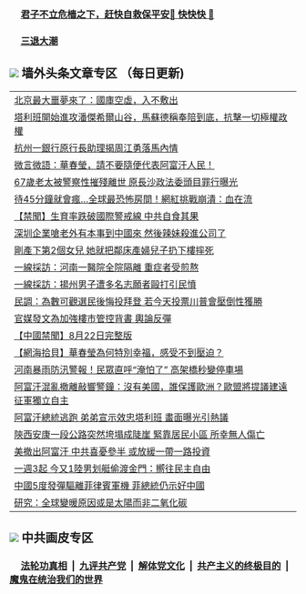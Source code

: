 
 ### &nbsp;&nbsp;&nbsp;&nbsp; [君子不立危樯之下，赶快自救保平安🍎 快快快 📩](https://github.com/pwgy/td/blob/master/README.md)

 ### &nbsp;&nbsp;&nbsp;&nbsp; [三退大潮](https://cdn.cgei.work/?key=wjsottsjpndjwfkg&pin=65881581&ag=ogQuit&from=pw2) 

## <img src="https://img.icons8.com/cute-clipart/2x/circled-right.png"> 墙外头条文章专区 （每日更新)

<Table>
<tr><td colspan="2" align="left"><a href="https://cdn.cgei.work/?ag=c1487939&key=wjsottsjpndjwfkg&from=pw2">北京最大噩夢來了：國庫空虛，入不敷出
</a></td></tr>
<tr><td colspan="2" align="left"><a href="https://cdn.cgei.work/?ag=c1488024&key=wjsottsjpndjwfkg&from=pw2">塔利班開始進攻潘傑希爾山谷，馬蘇德稱奉陪到底，抗擊一切極權政權
</a></td></tr>
<tr><td colspan="2" align="left"><a href="https://cdn.cgei.work/?ag=c1487979&key=wjsottsjpndjwfkg&from=pw2">杭州一銀行原行長助理揭周江勇落馬內情
</a></td></tr>
<tr><td colspan="2" align="left"><a href="https://cdn.cgei.work/?ag=c1488019&key=wjsottsjpndjwfkg&from=pw2">微言微語：華春瑩，請不要隨便代表阿富汗人民！
</a></td></tr>
<tr><td colspan="2" align="left"><a href="https://cdn.cgei.work/?ag=c1487938&key=wjsottsjpndjwfkg&from=pw2">67歲老太被警察性摧殘離世 原長沙政法委頭目罪行曝光
</a></td></tr>
<tr><td colspan="2" align="left"><a href="https://cdn.cgei.work/?ag=c1488018&key=wjsottsjpndjwfkg&from=pw2">待45分鐘就會瘋…全球最恐怖房間！網紅挑戰崩潰：血在流
</a></td></tr>
<tr><td colspan="2" align="left"><a href="https://cdn.cgei.work/?ag=c1487943&key=wjsottsjpndjwfkg&from=pw2">【禁聞】生育率跌破國際警戒線 中共自食其果
</a></td></tr>
<tr><td colspan="2" align="left"><a href="https://cdn.cgei.work/?ag=c1488003&key=wjsottsjpndjwfkg&from=pw2">深圳企業嗆老外有本事到中國來 然後辣妹殺進公司了
</a></td></tr>
<tr><td colspan="2" align="left"><a href="https://cdn.cgei.work/?ag=c1488011&key=wjsottsjpndjwfkg&from=pw2">剛產下第2個女兒 她就把鄰床產婦兒子扔下樓摔死
</a></td></tr>
<tr><td colspan="2" align="left"><a href="https://cdn.cgei.work/?ag=c1488028&key=wjsottsjpndjwfkg&from=pw2">一線採訪：河南一醫院全院隔離 重症者受煎熬
</a></td></tr>
<tr><td colspan="2" align="left"><a href="https://cdn.cgei.work/?ag=c1488027&key=wjsottsjpndjwfkg&from=pw2">一線採訪：揚州男子遭多名志願者毆打引民憤
</a></td></tr>
<tr><td colspan="2" align="left"><a href="https://cdn.cgei.work/?ag=c1487970&key=wjsottsjpndjwfkg&from=pw2">民調：為數可觀選民後悔投拜登 若今天投票川普會壓倒性獲勝
</a></td></tr>
<tr><td colspan="2" align="left"><a href="https://cdn.cgei.work/?ag=c1488013&key=wjsottsjpndjwfkg&from=pw2">官媒發文為加強樓市管控背書 輿論反彈
</a></td></tr>
<tr><td colspan="2" align="left"><a href="https://cdn.cgei.work/?ag=c1487965&key=wjsottsjpndjwfkg&from=pw2">【中國禁聞】8月22日完整版
</a></td></tr>
<tr><td colspan="2" align="left"><a href="https://cdn.cgei.work/?ag=c1488007&key=wjsottsjpndjwfkg&from=pw2">【網海拾貝】華春瑩為何特別幸福，感受不到壓迫？
</a></td></tr>
<tr><td colspan="2" align="left"><a href="https://cdn.cgei.work/?ag=c1488016&key=wjsottsjpndjwfkg&from=pw2">河南暴雨防汛警報！民眾直呼“淹怕了” 高架橋秒變停車場
</a></td></tr>
<tr><td colspan="2" align="left"><a href="https://cdn.cgei.work/?ag=c1488021&key=wjsottsjpndjwfkg&from=pw2">阿富汗混亂撤離敲響警鐘：沒有美國，誰保護歐洲？歐盟將提議建遠征軍獨立自主
</a></td></tr>
<tr><td colspan="2" align="left"><a href="https://cdn.cgei.work/?ag=c1487974&key=wjsottsjpndjwfkg&from=pw2">阿富汗總統逃跑 弟弟宣示效忠塔利班 畫面曝光引熱議
</a></td></tr>
<tr><td colspan="2" align="left"><a href="https://cdn.cgei.work/?ag=c1487957&key=wjsottsjpndjwfkg&from=pw2">陝西安康一段公路突然垮塌成陡崖 緊靠居民小區 所幸無人傷亡
</a></td></tr>
<tr><td colspan="2" align="left"><a href="https://cdn.cgei.work/?ag=c1488023&key=wjsottsjpndjwfkg&from=pw2">美撤出阿富汗 中共喜憂參半 或放緩一帶一路投資
</a></td></tr>
<tr><td colspan="2" align="left"><a href="https://cdn.cgei.work/?ag=c1487984&key=wjsottsjpndjwfkg&from=pw2">一週3起 今又1陸男划艇偷渡金門：嚮往民主自由
</a></td></tr>
<tr><td colspan="2" align="left"><a href="https://cdn.cgei.work/?ag=c1488031&key=wjsottsjpndjwfkg&from=pw2">中國5度發彈驅離菲律賓軍機 菲總統仍示好中國
</a></td></tr>
<tr><td colspan="2" align="left"><a href="https://cdn.cgei.work/?ag=c1488030&key=wjsottsjpndjwfkg&from=pw2">研究：全球變暖原因或是太陽而非二氧化碳
</a></td></tr>
 </Table>

 ## <img src="https://img.icons8.com/cute-clipart/2x/circled-right.png"> 中共画皮专区
 ### &nbsp;&nbsp;&nbsp;&nbsp; [法轮功真相](https://github.com/begood0513/basic/blob/master/README.md) &nbsp;|&nbsp; [九评共产党](https://github.com/begood0513/9ping.md/blob/master/README.md) &nbsp;|&nbsp; [解体党文化](https://github.com/begood0513/jtdwh.md/blob/master/README.md)   &nbsp;|&nbsp; [共产主义的终极目的](https://github.com/begood0513/gczydzjmd.md/blob/master/README.md) &nbsp;|&nbsp; [魔鬼在统治我们的世界](https://github.com/begood0513/gczydzjmd.md/blob/master/README.md) 
